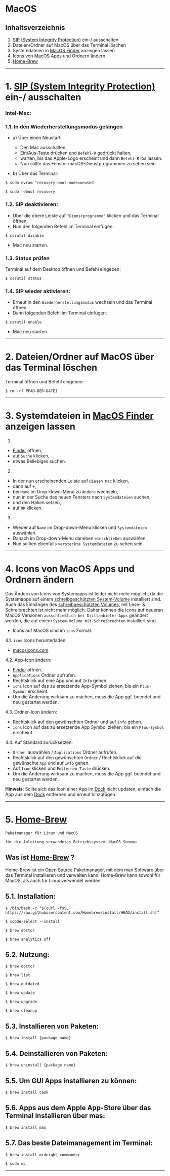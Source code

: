 # MacOS


## Inhaltsverzeichnis
1. [SIP (System Integrity Protection)](https://support.apple.com/de-de/102149) ein-/ ausschalten
2. Dateien/Ordner auf MacOS über das Terminal löschen
3. Systemdateien in [MacOS Finder](https://de.wikipedia.org/wiki/Finder_(Mac)) anzeigen lassen
4. Icons von MacOS Apps und Ordnern ändern
5. [Home-Brew](https://brew.sh/)


----------------------------------------------


# 1. [SIP (System Integrity Protection)](https://support.apple.com/de-de/102149) ein-/ ausschalten

### Intel-Mac:


### 1.1. In den Wiederherstellungsmodus gelangen

- a) Über einen Neustart:
	- Den Mac ausschalten,
	- Ein/Aus-Taste drücken und `Befehl-R` gedrückt halten,
	- warten, bis das Apple-Logo erscheint und dann `Befehl-R` los lassen.
	- Nun sollte das Fenster macOS-Dienstprogrammen zu sehen sein.


- b) Über das Terminal:

```
$ sudo nvram "recovery-boot-mode=unused
```
```
$ sudo reboot recovery
```




### 1.2. SIP deaktivieren:

- Über die obere Leiste auf `"Dienstprogramme"` klicken und das Terminal öffnen.
- Nun den folgenden Befehl im Terminal einfügen:

```
$ csrutil disable
```

- Mac neu starten.




### 1.3. Status prüfen

Terminal auf dem Desktop öffnen und Befehl eingeben:

```
$ csrutil status
```



### 1.4. SIP wieder aktivieren:

- Erneut in den `Wiederherstellungsmodus` wechseln und das Terminal öffnen.
- Dann folgenden Befehl im Terminal einfügen:

```
$ csrutil enable
```

- Mac neu starten.


---------------------------------------------------------------------------------------------


# 2. Dateien/Ordner auf MacOS über das Terminal löschen

Terminal öffnen und Befehl eingeben:

```	
$ rm -rf PFAD-DER-DATEI
```


---------------------------------------------------------------------------------------------


# 3. Systemdateien in [MacOS Finder](https://de.wikipedia.org/wiki/Finder_(Mac)) anzeigen lassen

1.
- [Finder](https://de.wikipedia.org/wiki/Finder_(Mac)) öffnen,
- auf `Suche` klicken,
- etwas Beliebiges suchen.

2.
- In der nun erscheinenden Leiste auf `Diesen Mac` klicken,
- dann auf `+`,
- bei `Name` im Drop-down-Menu zu `Andere` wechseln,
- nun in der Suche des neuen Fensters nach `Systemdateien` suchen,
- und den Haken setzen,
- auf `OK` klicken.

3.
- Wieder auf `Name` im Drop-down-Menu klicken und `Systemdateien` auswählen.
- Danach im Drop-down-Menu daneben `einschließen` auswählen.
- Nun sollten ebenfalls `versteckte Systemdateien` zu sehen sein.


---------------------------------------------------------------------------------------------


# 4. Icons von MacOS Apps und Ordnern ändern

Das Ändern von Icons von Systemapps ist leider nicht mehr möglich, da die Systemapps auf einem [schreibgeschützten System-Volume](https://de.wikipedia.org/wiki/Schreibschutz) installiert sind.
Auch das Einhängen des [schreibgeschützten Volumes](https://de.wikipedia.org/wiki/Schreibschutz), mit Lese- & Schreibrechten ist nicht mehr möglich.
Daher können die Icons auf neueren MacOS Versionen `ausschließlich bei Drittanbieter-Apps` geändert werden, die auf einem `System-Volume mit Schreibrechten` installiert sind.


- Icons auf MacOS sind im `icns` Format.


4.1. `icns` Icons herunterladen:
- [macosicons.com](https://macosicons.com)



4.2. App-Icon ändern:
   - [Finder](https://de.wikipedia.org/wiki/Finder_(Mac)) öffnen.
   - `Applications` Ordner aufrufen.
   - Rechtsklick auf eine App und auf `Info` gehen.
   - `icns` Icon auf das zu ersetzende App-Symbol ziehen, bis ein `Plus-Symbol` erscheint.
   - Um die Änderung wirksam zu machen, muss die App ggf. beendet und neu gestartet werden.



4.3. Ordner-Icon ändern:
   - Rechtsklick auf den gewünschten Ordner und auf `Info` gehen.
   - `icns` Icon auf das zu ersetzende App Symbol ziehen, bis ein `Plus-Symbol` erscheint.


4.4. Auf Standard zurücksetzen:
   - `Ordner` auswählen / `Applications` Ordner aufrufen.
   - Rechtsklick auf den gewünschten `Ordner` / Rechtsklick auf die gewünschte `App` und auf `Info` gehen.
   - Auf `Icon` klicken und `Entfernen-Taste` drücken.
   - Um die Änderung wirksam zu machen, muss die App ggf. beendet und neu gestartet werden.


__Hinweis__:
Sollte sich das Icon einer App im [Dock](https://de.wikipedia.org/wiki/Dock_(Software)) nicht updaten, einfach die App aus dem [Dock](https://de.wikipedia.org/wiki/Dock_(Software)) entfernen und erneut hinzufügen.


---------------------------------------------------------------------------------------------


# 5. [Home-Brew](https://brew.sh/)

`Paketmanager für Linux und MacOS`

`für die Anleitung verwendetes Betriebssystem: MacOS Sonoma`

## Was ist [Home-Brew](https://brew.sh/) ?
Home-Brew ist ein [Open Source](https://de.wikipedia.org/wiki/Open_Source) Paketmanager, mit dem man Software über das Terminal installieren und verwalten kann.
Home-Brew kann sowohl für MacOS, als auch für Linux verwendet werden.


## 5.1. Installation:
```
$ /bin/bash -c "$(curl -fsSL https://raw.githubusercontent.com/Homebrew/install/HEAD/install.sh)"
```
```
$ xcode-select --install
```
```
$ brew doctor
```
```
$ brew analytics off
```


## 5.2. Nutzung:
```
$ brew doctor
```
```
$ brew list
```
```
$ brew outdated
```
```
$ brew update
```
```
$ brew upgrade
```
```
$ brew cleanup
```


## 5.3. Installieren von Paketen:
```
$ brew install {package name}
```


## 5.4. Deinstallieren von Paketen:
```
$ brew uninstall {package name}
```


## 5.5. Um GUI Apps installieren zu können:
```
$ brew install cask
```


## 5.6. Apps aus dem Apple App-Store über das Terminal installieren über mas:
```
$ brew install mas
```


## 5.7. Das beste Dateimanagement im Terminal:
```
$ brew install midnight-commander
```
```
$ sudo mc
```


---------------------------------------------------------------------------------------------
